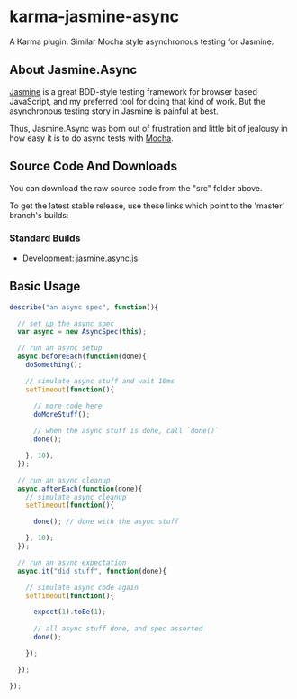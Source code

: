 # karma-jasmine-async

A Karma plugin. Similar Mocha style asynchronous testing for Jasmine.

## About Jasmine.Async

[Jasmine](http://pivotal.github.com/jasmine/) is a great BDD-style testing framework
for browser based JavaScript, and my preferred tool for doing
that kind of work. But the asynchronous testing story in Jasmine
is painful at best. 

Thus, Jasmine.Async was born out of frustration and little bit
of jealousy in how easy it is to do async tests with [Mocha](http://visionmedia.github.com/mocha/). 

## Source Code And Downloads

You can download the raw source code from the "src" folder above. 

To get the latest stable release, use these links which point to the 'master' branch's builds:

### Standard Builds

* Development: [jasmine.async.js](https://raw.githubusercontent.com/alextseng/karma-jasmine-async/master/src/jasmine.async.js)

## Basic Usage

```js
describe("an async spec", function(){

  // set up the async spec
  var async = new AsyncSpec(this);

  // run an async setup
  async.beforeEach(function(done){
    doSomething();

    // simulate async stuff and wait 10ms
    setTimeout(function(){

      // more code here
      doMoreStuff();
 
      // when the async stuff is done, call `done()`
      done();

    }, 10); 
  });

  // run an async cleanup
  async.afterEach(function(done){
    // simulate async cleanup
    setTimeout(function(){

      done(); // done with the async stuff

    }, 10);
  });

  // run an async expectation
  async.it("did stuff", function(done){

    // simulate async code again
    setTimeout(function(){

      expect(1).toBe(1);
      
      // all async stuff done, and spec asserted
      done();

    });    

  });

});
```